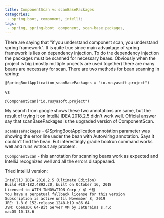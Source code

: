 ```yaml
---
title: ComponentScan vs scanBasePackages
categories:
 - spring boot, component, intellij
tags:
 - spring, spring-boot, component, scan-base packages, 
---
```


There are saying that "if you understand component scan, you understand spring framework". It is quite true since main advantage of spring framework is lies on dependency injection. To do the dependency injection the packages must be scanned for necessary beans. Obviously when the project is big (mostly multiple projects are used together) there are many beans are necessary for scan. There are two methods for bean scanning in spring:

```
@SpringBootApplication(scanBasePackages = "io.rusyasoft.project")
```

vs

```
@ComponentScan("io.rusyasoft.project")
```

My search from google shows these two annotations are same, but the result of trying it on IntelliJ IDEA 2018.2.5 didn't work well. Official answer say that scanBasePackages is the upgraded version of ComponentScan.

`scanBasePackages` - @SpringBootApplication annotation parameter was showing the error line under the bean with Autowiring annotation. Says it couldn't find the bean. But interestingly gradle bootrun command works well and runs without any problem.

`@ComponentScan` - this annotation for scanning beans work as expected and IntelliJ recognizes well and all the errors disappeared.



Tried IntelliJ version:

```
IntelliJ IDEA 2018.2.5 (Ultimate Edition)
Build #IU-182.4892.20, built on October 16, 2018
Licensed to WITH INNOVATION Corp / 루 스탐
You have a perpetual fallback license for this version
Subscription is active until November 8, 2019
JRE: 1.8.0_152-release-1248-b19 x86_64
JVM: OpenJDK 64-Bit Server VM by JetBrains s.r.o
macOS 10.13.6
```
